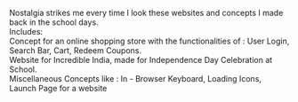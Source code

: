 Nostalgia strikes me every time I look these websites and concepts I made back in the school days.<br/>
Includes:<br/>
Concept for an online shopping store with the functionalities of : User Login, Search Bar, Cart, Redeem Coupons. <br/>
Website for Incredible India, made for Independence Day Celebration at School.<br/>
Miscellaneous Concepts like : In - Browser Keyboard, Loading Icons, Launch Page for a website<br/>
